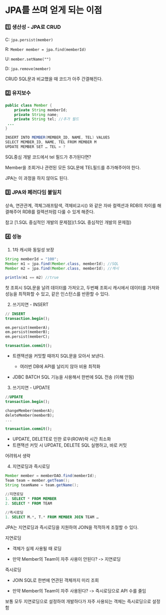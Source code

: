 # JPA를 쓰며 얻게 되는 이점

### 1️⃣ 생산성 - JPA로 CRUD

C: `jpa.persist(member)`

R: `Member member = jpa.find(memberId)`

U: `member.setName("")`

D: `jpa.remove(member)`

CRUD SQL문과 비교했을 때 코드가 아주 간결해진다.



### 2️⃣ 유지보수

```java
public class Member {
    private String memberId;
    private String name;
    private String tel;	//추가 필드
 ...
}

INSERT INTO MEMBER(MEMBER_ID, NAME, TEL) VALUES
SELECT MEMBER_ID, NAME, TEL FROM MEMBER M
UPDATE MEMBER SET … TEL = ?
```

SQL중심 개발 코드에서 tel 필드가 추가된다면?

Member을 조회거나 관련된 모든 SQL문에 TEL필드를 추가해주어야 한다.

JPA는 이 과정을 하지 않아도 된다.



### 3️⃣ JPA와 페러다임 불일치

상속, 연관관계, 객체그래프탐색, 객체비교시() 와 같은 자바 컬렉션과 RDB의 차이를 해결해주어 RDB를 컬렉션처럼 다룰 수 있게 해준다.

참고 [1.SQL 중심적인 개발의 문제점](1.SQL 중심적인 개발의 문제점)



### 4️⃣ 성능

1. 1차 캐시와 동일성 보장

```java
String memberId = "100";
Member m1 = jpa.find(Member.class, memberId); //SQL
Member m2 = jpa.find(Member.class, memberId); //캐시

println(m1 == m2) //true
```

첫 조회시 SQL문을 날려 데이터를 가져오고, 두번째 조회시 캐시에서 데이터를 가져와 성능을 최적화할 수 있고, 같은 인스턴스를 반환할 수 있다.



2. 쓰기지연 - INSERT

```sql
// INSERT
transaction.begin();

em.persist(memberA);
em.persist(memberB);
em.persist(memberC);

transaction.commit();
```

- 트랜잭션을 커밋할 때까지 SQL문을 모아서 보낸다.
  - 여러번 DB에 API를 날리지 않아 비용 최적화

- JDBC BATCH SQL 기능을 사용해서 한번에 SQL 전송 (이해 안됨)



3. 쓰기지연 - UPDATE

```sql
//UPDATE
transaction.begin();

changeMember(memberA); 
deleteMember(memberB); 
...

transaction.commit(); 
```

- UPDATE, DELETE로 인한 로우(ROW)락 시간 최소화
- 트랜잭션 커밋 시 UPDATE, DELETE SQL 실행하고, 바로 커밋

어려워서 생략



4. 지연로딩과 즉시로딩

```java
Member member = memberDAO.find(memberId);
Team team = member.getTeam();
String teamName = team.getName();
```

```sql
//지연로딩
1. SELECT * FROM MEMBER
2. SELECT * FROM TEAM
    
//즉시로딩
1. SELECT M.*, T.* FROM MEMBER JOIN TEAM …
```

JPA는 지연로딩과 즉시로딩을 지원하여 JOIN을 적적하게 조절할 수 있다.



지연로딩

- 객체가 실제 사용될 때 로딩

- 만약 Member의 Team이 자주 사용이 안된다? -> 지연로딩



즉시로딩 

- JOIN SQL로 한번에 연관된 객체까지 미리 조회

- 만약 Member의 Team이 자주 사용된다? -> 즉시로딩으로 API 수를 줄임



보통 모두 지연로딩으로 설정하여 개발하다가 자주 사용되는 객체는 즉시로딩으로 설정함
